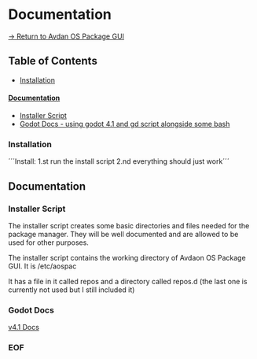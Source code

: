 # Documentation
[-> Return to Avdan OS Package GUI](https://github.com/schooldanlp6/AOS-package-GUI)

## Table of Contents
- [Installation](https://github.com/schooldanlp6/wiki/blob/aosdocs/README.md#installation)
#### [Documentation](https://github.com/schooldanlp6/wiki/blob/aosdocs/README.md#installation)
- [Installer Script](https://github.com/schooldanlp6/wiki/blob/aosdocs/README.md#installation)
- [Godot Docs - using godot 4.1 and gd script alongside some bash](https://github.com/schooldanlp6/wiki/blob/aosdocs/README.md#godot-docs)

### Installation
´´´Install:
1.st run the install script
2.nd everything should just work´´´

## Documentation
### Installer Script
The installer script creates some basic directories and files needed for the package manager. They will be well documented and are allowed to be used for other purposes.

The installer script contains the working directory of Avdaon OS Package GUI. It is /etc/aospac

It has a file in it called repos and a directory called repos.d (the last one is currently not used but I still included it)
### Godot Docs
[v4.1 Docs](https://docs.godotengine.org/en/4.1/)
### EOF

